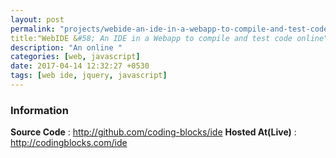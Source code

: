 ```yaml
---
layout: post
permalink: "projects/webide-an-ide-in-a-webapp-to-compile-and-test-code-online"
title:"WebIDE &#58; An IDE in a Webapp to compile and test code online"
description: "An online "
categories: [web, javascript]
date: 2017-04-14 12:32:27 +0530
tags: [web ide, jquery, javascript]
---
```



### Information

**Source Code** : <http://github.com/coding-blocks/ide>
**Hosted At(Live)** : <http://codingblocks.com/ide>

